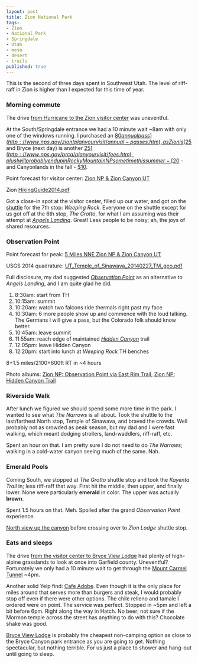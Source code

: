 ```yaml
---
layout: post
title: Zion National Park
tags:
- Zion
- National Park
- Springdale
- Utah
- mesa
- desert
- trails
published: true
---
```

This is the second of three days spent in Southwest Utah.
The level of riff-raff in Zion is higher than I expected for this time of year.

### Morning commute
The drive [from Hurricane to the Zion visitor center](https://goo.gl/maps/ACQKm) was uneventful.

At the South/Springdale entrance we had a 10 minute wait ~8am with only one of the windows running.
I purchased an [$80 annual pass](http://www.nps.gov/zion/planyourvisit/annual-passes.htm),
as Zion is [$25](http://www.nps.gov/zion/planyourvisit/feesandreservations.htm)
and Bryce (next day) is another [$25](http://www.nps.gov/brca/planyourvisit/fees.htm),
plus I will probably end up in Rocky Mountain NP some time this summer -
[$20](http://www.nps.gov/romo/planyourvisit/fees.htm) - and Canyonlands in the fall -
[$10](http://www.nps.gov/cany/planyourvisit/fees.htm).

Point forecast for visitor center: [Zion NP & Zion Canyon UT](http://forecast.weather.gov/MapClick.php?lat=37.199864&lon=-112.9874359)

Zion [HikingGuide2014.pdf](https://drive.google.com/open?id=0B0yT30uCaFvvdDNySVgyWXczTVE)

Got a close-in spot at the visitor center, filled up our water, and got on the
[shuttle](http://www.citrusmilo.com/zionguide/shuttlesystem.cfm)
for the 7th stop: _Weeping Rock_. Everyone on the shuttle except for us
got off at the 6th stop, _The Grotto_, for what I am assuming was their attempt
at [_Angels Landing_](http://www.citrusmilo.com/zionguide/angelslanding.cfm).
Great! Less people to be noisy; ah, the joys of shared resources.

### Observation Point
Point forecast for peak: [5 Miles NNE Zion NP & Zion Canyon UT](http://forecast.weather.gov/MapClick.php?lat=37.2809165&lon=-112.9390522)

USGS 2014 quadrature: [UT_Temple_of_Sinawava_20140227_TM_geo.pdf](https://drive.google.com/open?id=0B0yT30uCaFvvTjZkb3FNODVVUDA)

Full disclosure, my dad suggested
[_Observation Point_](http://www.citrusmilo.com/zionguide/obspoint.cfm)
as an alternative to _Angels Landing_, and I am quite glad he did.

1. 8:30am: start from TH
2. 10:15am: summit
3. 10:20am: watch two falcons ride thermals right past my face
4. 10:30am: 6 more people show up and commence with the loud talking.
The Germans I will give a pass, but the Colorado folk should know better.
5. 10:45am: leave summit
6. 11:55am: reach edge of maintained [_Hidden Canyon_](http://www.citrusmilo.com/zionguide/hiddencanyon.cfm) trail
7. 12:05pm: leave Hidden Canyon
8. 12:20pm: start into lunch at _Weeping Rock_ TH benches

8+1.5 miles/2100+600ft RT in ~4 hours

Photo albums:
[Zion NP: Observation Point via East Rim Trail](https://www.dropbox.com/sc/1kp9l3xjqt83mch/AABzh4yvjVwkIz8PgEzLhl1Na),
[Zion NP: Hidden Canyon Trail](https://www.dropbox.com/sc/63iw1cuu7va99af/AABmMch3CLr0PrHuwo9j5oDwa)

### Riverside Walk
After lunch we figured we should spend some more time in the park.
I wanted to see what _The Narrows_ is all about. Took the shuttle to the
last/farthest North stop, Temple of Sinawava, and braved the crowds.
Well probably not as crowded as peak season, but my dad and I were fast walking,
which meant dodging strollers, land-waddlers, riff-raff, etc.

Spent an hour on that. I am pretty sure I do not need to do _The Narrows_;
walking in a cold-water canyon seeing much of the same. Nah.

### Emerald Pools
Coming South, we stopped at _The Grotto_ shuttle stop and took the _Kayenta Trail_ in;
less riff-raff that way. First hit the middle, then upper, and finally lower.
None were particularly __emerald__ in color. The upper was actually __brown__.

Spent 1.5 hours on that. Meh. Spoiled after the grand _Observation Point_ experience.

[North view up the canyon](https://www.dropbox.com/sc/mn1f9y5rzmg4xql/AABTfy4aMjNPMOvwV9roOb6ba)
before crossing over to _Zion Lodge_ shuttle stop.

### Eats and sleeps
The drive [from the visitor center to Bryce View Lodge](https://goo.gl/maps/8SxRI)
had plenty of high-alpine grasslands to look at once into Garfield county.
Uneventful? Fortunately we only had a 10 minute wait to get through the
[Mount Carmel Tunnel](http://www.nps.gov/zion/planyourvisit/the-zion-mount-carmel-tunnel.htm)
~4pm.

Another solid Yelp find: [Cafe Adobe](http://www.yelp.com/biz/adobe-deli-hatch).
Even though it is the only place for miles around that serves more than
burgers and steak, I would probably stop off even if there were other options.
The chile relleno and tamale I ordered were on point. The service was perfect.
Stopped in ~5pm and left a bit before 6pm. Right along the way in Hatch.
No beer; not sure if the Mormon temple across the street has anything to do with this?
Chocolate shake was good.

[Bryce View Lodge](http://www.bryceviewlodge.com/) is probably the cheapest
non-camping option as close to the Bryce Canyon park entrance as you are going to get.
Nothing spectacular, but nothing terrible. For us just a place to shower and
hang-out until going to sleep.
